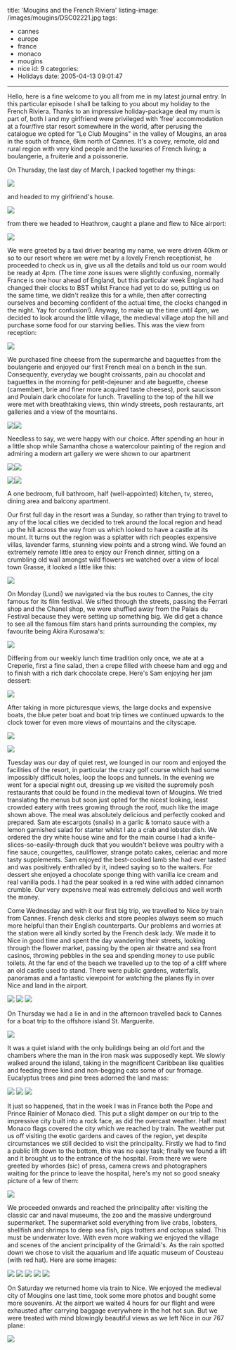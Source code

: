 title: 'Mougins and the French Riviera'
listing-image: /images/mougins/DSC02221.jpg
tags:
  - cannes
  - europe
  - france
  - monaco
  - mougins
  - nice
id: 9
categories:
  - Holidays
date: 2005-04-13 09:01:47
---

Hello, here is a fine welcome to you all from me in my latest journal entry. In this particular episode I shall be talking to you about my holiday to the French Riviera. Thanks to an impressive holiday-package deal my mum is part of, both I and my girlfriend were privileged with ‘free' accommodation at a four/five star resort somewhere in the world, after perusing the catalogue we opted for "Le Club Mougins" in the valley of Mougins, an area in the south of france, 6km north of Cannes. It's a covey, remote, old and rural region with very kind people and the luxuries of French living; a boulangerie, a fruiterie and a poissonerie.

On Thursday, the last day of March, I packed together my things:

![](/images/mougins/DSC01865.jpg)

and headed to my girlfriend's house.

<!--more-->

![](/images/mougins/sam.jpg)

from there we headed to Heathrow, caught a plane and flew to Nice airport:

![](/images/mougins/DSC01886.jpg)

We were greeted by a taxi driver bearing my name, we were driven 40km or so to our resort where we were met by a lovely French receptionist, he proceeded to check us in, give us all the details and told us our room would be ready at 4pm. (The time zone issues were slightly confusing, normally France is one hour ahead of England, but this particular week England had changed their clocks to BST whilst France had yet to do so, putting us on the same time, we didn't realize this for a while, then after correcting ourselves and becoming confident of the actual time, the clocks changed in the night. Yay for confusion!). Anyway, to make up the time until 4pm, we decided to look around the little village, the medieval village atop the hill and purchase some food for our starving bellies. This was the view from reception:

 ![](/images/mougins/DSC02483.jpg)

We purchased fine cheese from the supermarche and baguettes from the boulangerie and enjoyed our first French meal on a bench in the sun. Consequently, everyday we bought croissants, pain au chocolat and baguettes in the morning for petit-dejeuner and ate baguette, cheese (camembert, brie and finer more acquired taste cheeses), pork saucisson and Poulain dark chocolate for lunch. Travelling to the top of the hill we were met with breathtaking views, thin windy streets, posh restaurants, art galleries and a view of the mountains.

![](/images/mougins/DSC02486.jpg)![](/images/mougins/DSC01891.jpg)

Needless to say, we were happy with our choice. After spending an hour in a little shop while Samantha chose a watercolour painting of the region and admiring a modern art gallery we were shown to our apartment

![](/images/mougins/DSC02462.jpg)![](/images/mougins/DSC02460.jpg)

![](/images/mougins/DSC02456.jpg)![](/images/mougins/DSC02447.jpg)

A one bedroom, full bathroom, half (well-appointed) kitchen, tv, stereo, dining area and balcony apartment.

Our first full day in the resort was a Sunday, so rather than trying to travel to any of the local cities we decided to trek around the local region and head up the hill across the way from us which looked to have a castle at its mount. It turns out the region was a splatter with rich peoples expensive villas, lavender farms, stunning view points and a strong wind. We found an extremely remote little area to enjoy our French dinner, sitting on a crumbling old wall amongst wild flowers we watched over a view of local town Grasse, it looked a little like this:

![](/images/mougins/DSC01937.jpg)

On Monday (Lundi) we navigated via the bus routes to Cannes, the city famous for its film festival. We sifted through the streets, passing the Ferrari shop and the Chanel shop, we were shuffled away from the Palais du Festival because they were setting up something big. We did get a chance to see all the famous film stars hand prints surrounding the complex, my favourite being Akira Kurosawa's:

![](/images/mougins/DSC02046.jpg)

Differing from our weekly lunch time tradition only once, we ate at a Creperie, first a fine salad, then a crepe filled with cheese ham and egg and to finish with a rich dark chocolate crepe. Here's Sam enjoying her jam dessert:

![](/images/mougins/DSC02017.jpg)

After taking in more picturesque views, the large docks and expensive boats, the blue peter boat and boat trip times we continued upwards to the clock tower for even more views of mountains and the cityscape.

![](/images/mougins/DSC02015.jpg)

![](/images/mougins/DSC02028.jpg)

Tuesday was our day of quiet rest, we lounged in our room and enjoyed the facilities of the resort, in particular the crazy golf course which had some impossibly difficult holes, loop the loops and tunnels. In the evening we went for a special night out, dressing up we visited the supremely posh restaurants that could be found in the medieval town of Mougins. We tried translating the menus but soon just opted for the nicest looking, least crowded eatery with trees growing through the roof, much like the image shown above. The meal was absolutely delicious and perfectly cooked and prepared. Sam ate escargots (snails) in a garlic & tomato sauce with a lemon garnished salad for starter whilst I ate a crab and lobster dish. We ordered the dry white house wine and for the main course I had a knife-slices-so-easily-through duck that you wouldn't believe was poultry with a fine sauce, courgettes, cauliflower, strange potato cakes, celeriac and more tasty supplements. Sam enjoyed the best-cooked lamb she had ever tasted and was positively enthralled by it, indeed saying so to the waiters. For dessert she enjoyed a chocolate sponge thing with vanilla ice cream and  real vanilla pods. I had the pear soaked in a red wine with added cinnamon crumble. Our very expensive meal was extremely delicious and well worth the money.

Come Wednesday and with it our first big trip, we travelled to Nice by train from Cannes. French desk clerks and store peoples always seem so much more helpful than their English counterparts. Our problems and worries at the station were all kindly sorted by the French desk lady. We made it to Nice in good time and spent the day wandering their streets, looking through the flower market, passing by the open air theatre and sea front casinos, throwing pebbles in the sea and spending money to use public toilets. At the far end of the beach we travelled up to the top of a cliff where an old castle used to stand. There were public gardens, waterfalls, panoramas and a fantastic viewpoint for watching the planes fly in over Nice and land in the airport.

![](/images/mougins/DSC02260.jpg)
![](/images/mougins/DSC02243.jpg)
![](/images/mougins/DSC02221.jpg)

On Thursday we had a lie in and in the afternoon travelled back to Cannes for a boat trip to the offshore island St. Marguerite.

![](/images/mougins/DSC02307.jpg)

It was a quiet island with the only buildings being an old fort and the chambers where the man in the iron mask was supposedly kept. We slowly walked around the island, taking in the magnificent Caribbean like qualities and feeding three kind and non-begging cats some of our fromage. Eucalyptus trees and pine trees adorned the land mass:

![](/images/mougins/DSC02314.jpg)
![](/images/mougins/DSC02293.jpg)
![](/images/mougins/DSC02288.jpg)

It just so happened, that in the week I was in France both the Pope and Prince Rainier of Monaco died. This put a slight damper on our trip to the impressive city built into a rock face, as did the overcast weather. Half mast Monaco flags covered the city which we reached by train. The weather put us off visiting the exotic gardens and caves of the region, yet despite circumstances we still decided to visit the principality. Firstly we had to find a public lift down to the bottom, this was no easy task; finally we found a lift and it brought us to the entrance of the hospital. From there we were greeted by whordes (sic) of press, camera crews and photographers waiting for the prince to leave the hospital, here's my not so good sneaky picture of a few of them:

![](/images/mougins/DSC02335.jpg)

We proceeded onwards and reached the principality after visiting the classic car and naval museums, the zoo and the massive underground supermarket. The supermarket sold everything from live crabs, lobsters, shellfish and shrimps to deep sea fish, pigs trotters and octopus salad. This must be underwater love. With even more walking we enjoyed the village and scenes of the ancient principality of the Grimaldi's. As the rain spotted down we chose to visit the aquarium and life aquatic museum of Cousteau (with red hat). Here are some images:

![](/images/mougins/DSC02412.jpg)
![](/images/mougins/DSC02434.jpg)
![](/images/mougins/DSC02370.jpg)
![](/images/mougins/DSC02364.jpg)
![](/images/mougins/DSC02361.jpg)

On Saturday we returned home via train to Nice. We enjoyed the medieval city of Mougins one last time, took some more photos and bought some more souvenirs. At the airport we waited 4 hours for our flight and were exhausted after carrying baggage everywhere in the hot hot sun. But we were treated with mind blowingly beautiful views as we left Nice in our 767 plane:

![](/images/mougins/DSC02507.jpg)
